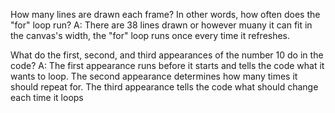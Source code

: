 How many lines are drawn each frame? In other words, how often does the "for" loop run? 
  A: There are 38 lines drawn or however muany it can fit in the canvas's width, the "for" loop 
  runs once every time it refreshes.

What do the first, second, and third appearances of the number 10 do in the code?
  A: The first appearance runs before it starts and tells the code what it wants to loop. The second appearance 
  determines how many times it should repeat for. The third appearance tells the code what should change 
  each time it loops



